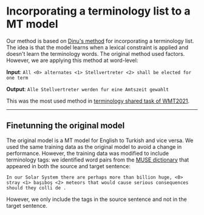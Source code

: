 # Incorporating a terminology list to a MT model
Our method is based on [Dinu's method](https://aclanthology.org/P19-1294.pdf) for incorporating a terminology list. The idea is that the model learns
when a lexical constraint is applied and doesn't learn the terminology words.
The original method used factors. However, we are applying this method at word-level:

**Input**: `All <0> alternates <1> Stellvertreter <2> shall be elected for one term`

**Output**: `Alle Stellvertreter werden fur eine Amtszeit gewahlt` 
  
This was the most used method in [terminology shared task of WMT2021](https://aclanthology.org/2021.wmt-1.69/).

---

## Finetunning the original model
The original model is a MT model for English to Turkish and vice versa. We used the same training data as the original model to avoid a change in performance. However, the training data was modified to include terminology tags: we identified word pairs from the [MUSE dictionary](https://github.com/facebookresearch/MUSE) that appeared in both the source and target sentence:

`In our Solar System there are perhaps more than billion huge, <0> stray <1> başıboş <2> meteors that would cause serious consequences should they colli de .`

However, we only include the tags in the source sentence and not in the target sentence. 

